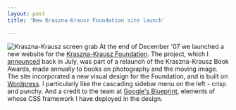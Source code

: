 ```yaml
---
layout: post
title: 'New Kraszna-Krausz Foundation site launch'

---
```


<img src="http://www.strangerpixel.com/wordpress/wp-content/uploads/2008/01/kk_grab.jpg" alt="Kraszna-Krausz screen grab" />
At the end of December '07 we launched a new website for the <a href="http://www.kraszna-krausz.org.uk/" target="_blank">Kraszna-Krausz Foundation</a>. <!--more-->The project, which I <a href="http://www.strangerpixel.com/web/kraszna-krausz-foundation-redesign/">announced</a> back in July, was part of a relaunch of the Kraszna-Krausz Book Awards, made annually to books on photography and the moving image. The site incorporated a new visual design for the Foundation, and is built on <a href="http://www.wordpress.org" target="_blank">Wordpress</a>. I particularly like the cascading sidebar menu on the left - crisp and punchy. And a credit to the team at <a href="http://code.google.com/p/blueprintcss/" target="_blank">Google's Blueprint</a>, elements of whose CSS framework I have deployed in the design.

